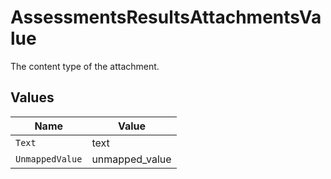 # AssessmentsResultsAttachmentsValue

The content type of the attachment.


## Values

| Name            | Value           |
| --------------- | --------------- |
| `Text`          | text            |
| `UnmappedValue` | unmapped_value  |